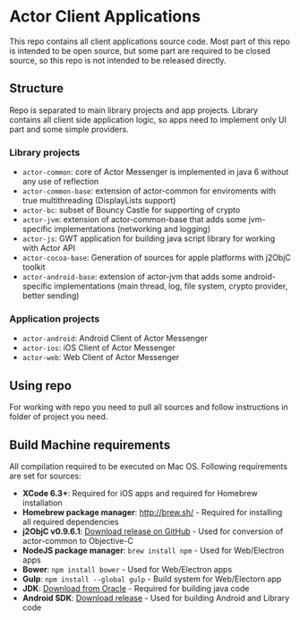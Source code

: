 # Actor Client Applications
This repo contains all client applications source code. Most part of this repo is intended to be open source, but some part are required to be closed source, so this repo is not intended to be released directly.


## Structure
Repo is separated to main library projects and app projects. Library contains all client side application logic, so apps need to implement only UI part and some simple providers.

### Library projects
* ```actor-common```: core of Actor Messenger is implemented in java 6 without any use of reflection
* ```actor-common-base```: extension of actor-common for enviroments with true multithreading (DisplayLists support)
* ```actor-bc```: subset of Bouncy Castle for supporting of crypto
* ```actor-jvm```: extension of actor-common-base that adds some jvm-specific implementations (networking and logging)
* ```actor-js```: GWT application for building java script library for working with Actor API
* ```actor-cocoa-base```: Generation of sources for apple platforms with j2ObjC toolkit
* ```actor-android-base```: extension of actor-jvm that adds some android-specific implementations (main thread, log, file system, crypto provider, better sending)

### Application projects
* ```actor-android```: Android Client of Actor Messenger
* ```actor-ios```: iOS Client of Actor Messenger
* ```actor-web```: Web Client of Actor Messenger

## Using repo
For working with repo you need to pull all sources and follow instructions in folder of project you need.

## Build Machine requirements
All compilation required to be executed on Mac OS.
Following requirements are set for sources:
* **XCode 6.3+**: Required for iOS apps and required for Homebrew installation
* **Homebrew package manager**: http://brew.sh/ - Required for installing all required dependencies
* **j2ObjC v0.9.6.1**: [Download release on GitHub](https://github.com/google/j2objc/releases) - Used for conversion of actor-common to Objective-C
* **NodeJS package manager**: ```brew install npm``` - Used for Web/Electron apps
* **Bower**: ```npm install bower``` - Used for Web/Electron apps
* **Gulp**: ```npm install --global gulp``` - Build system for Web/Electorn app
* **JDK**: [Download from Oracle](http://www.oracle.com/technetwork/java/javase/downloads/jdk8-downloads-2133151.html) - Required for building java code
* **Android SDK**: [Download release](http://developer.android.com/sdk/installing/index.html?pkg=tools) - Used for building Android and Library code
